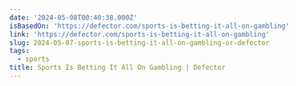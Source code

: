 ```yaml
---
date: '2024-05-08T00:40:38.000Z'
isBasedOn: 'https://defector.com/sports-is-betting-it-all-on-gambling'
link: 'https://defector.com/sports-is-betting-it-all-on-gambling'
slug: 2024-05-07-sports-is-betting-it-all-on-gambling-or-defector
tags:
  - sports
title: Sports Is Betting It All On Gambling | Defector
---
```


